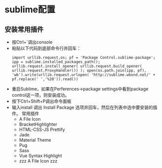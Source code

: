 # sublime配置

## 安装常用插件

- 按Ctrl+`调出console<br>
- 粘贴以下代码到底部命令行并回车：
  ```
  import urllib.request,os; pf = 'Package Control.sublime-package'; ipp = sublime.installed_packages_path(); urllib.request.install_opener( urllib.request.build_opener( urllib.request.ProxyHandler()) ); open(os.path.join(ipp, pf), 'wb').write(urllib.request.urlopen( 'http://sublime.wbond.net/' + pf.replace(' ','%20')).read())
  ```
- 重启Sublime，如果在Perferences->package settings中看到package control这一项，则安装成功。
- 按下Ctrl+Shift+P调出命令面板
- 输入install 调出 Install Package 选项并回车，然后在列表中选中要安装的插件。
  常用插件
  - A File Icon
  - BracketHighlighter
  - HTML-CSS-JS Prettify
  - Jade
  - Material Theme
  - Pug
  - Sass
  - Vue Syntax Highlight
  - zzz A File Icon zzz
